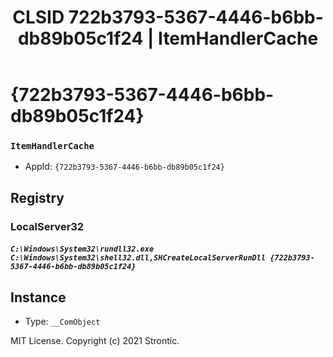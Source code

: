 ﻿---
title: "CLSID 722b3793-5367-4446-b6bb-db89b05c1f24 | ItemHandlerCache"
excerpt: What is COM-Object CLSID 722b3793-5367-4446-b6bb-db89b05c1f24?
---

# {722b3793-5367-4446-b6bb-db89b05c1f24}

### `ItemHandlerCache`
* AppId: `{722b3793-5367-4446-b6bb-db89b05c1f24}`

## Registry


### LocalServer32

##### `C:\Windows\System32\rundll32.exe C:\Windows\System32\shell32.dll,SHCreateLocalServerRunDll {722b3793-5367-4446-b6bb-db89b05c1f24}`

## Instance

* Type: `__ComObject`

MIT License. Copyright (c) 2021 Strontic.


